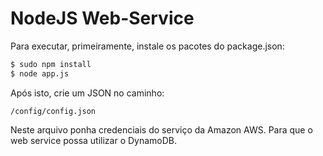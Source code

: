 # NodeJS Web-Service

Para executar, primeiramente, instale os pacotes do package.json:

```bash
$ sudo npm install
$ node app.js
```
Após isto, crie um JSON no caminho: 
```
/config/config.json
```
Neste arquivo ponha credenciais do serviço da Amazon AWS. 
Para que o web service possa utilizar o DynamoDB.
